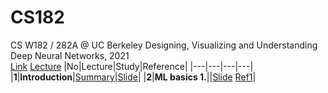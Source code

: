 # CS182
CS W182 / 282A @ UC Berkeley Designing, Visualizing and Understanding Deep Neural Networks, 2021<br/>
[Link](https://cs182sp21.github.io) [Lecture](https://www.youtube.com/playlist?list=PL_iWQOsE6TfVmKkQHucjPAoRtIJYt8a5A)
|No|Lecture|Study|Reference|
|---|---|---|---|
|**1**|**Introduction**|[Summary](https://github.com/seonghunn/CS182/issues/1#issue-1167521550)|[Slide](https://cs182sp21.github.io/static/slides/lec-1.pdf)|
|**2**|**ML basics 1.**||[Slide](https://cs182sp21.github.io/static/slides/lec-2.pdf) [Ref1](https://devkihyun.github.io/study/Machine-learining-and-Probability/)|
